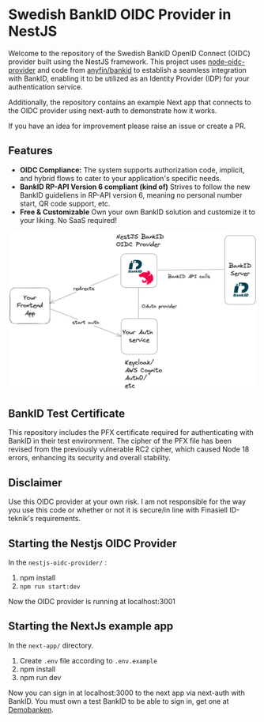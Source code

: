 # Swedish BankID OIDC Provider in NestJS
Welcome to the repository of the Swedish BankID OpenID Connect (OIDC) provider built using the NestJS framework. This project uses [node-oidc-provider](https://github.com/panva/node-oidc-provider) and code from [anyfin/bankid](https://github.com/anyfin/bankid/) to establish a seamless integration with BankID, enabling it to be utilized as an Identity Provider (IDP) for your authentication service.

Additionally, the repository contains an example Next app that connects to the OIDC provider using next-auth to demonstrate how it works.

If you have an idea for improvement please raise an issue or create a PR.

## Features
- **OIDC Compliance:** The system supports authorization code, implicit, and hybrid flows to cater to your application's specific needs.
- **BankID RP-API Version 6 compliant (kind of)** Strives to follow the new BankID guideliens in RP-API version 6, meaning no personal number start, QR code support, etc.
- **Free & Customizable** Own your own BankID solution and customize it to your liking. No SaaS required!

![Diagram of how the Node OIDC BankID provider works in a system](/illustration.png)

## BankID Test Certificate
This repository includes the PFX certificate required for authenticating with BankID in their test environment. The cipher of the PFX file has been revised from the previously vulnerable RC2 cipher, which caused Node 18 errors, enhancing its security and overall stability.

## Disclaimer
Use this OIDC provider at your own risk. I am not responsible for the way you use this code or whether or not it is secure/in line with Finasiell ID-teknik's requirements.


## Starting the Nestjs OIDC Provider

In the `nestjs-oidc-provider/` :

1. npm install
2. `npm run start:dev`

Now the OIDC provider is running at localhost:3001

## Starting the NextJs example app

In the `next-app/` directory.

1. Create `.env` file according to `.env.example`
2. npm install
3. npm run dev

Now you can sign in at localhost:3000 to the next app via next-auth with BankID. You must own a test BankID to be able to sign in, get one at [Demobanken](https://demo.bankid.com/).
